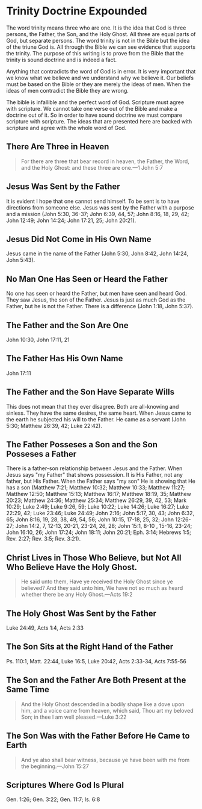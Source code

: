 # Trinity Doctrine Expounded

The word trinity means three who are one. It is the idea that God is three persons, the Father, the Son, and the Holy Ghost. All three are equal parts of God, but separate persons. The word trinity is not in the Bible but the idea of the triune God is. All through the Bible we can see evidence that supports the trinity. The purpose of this writing is to prove from the Bible that the trinity is sound doctrine and is indeed a fact.

Anything that contradicts the word of God is in error. It is very important that we know what we believe and we understand why we believe it. Our beliefs must be based on the Bible or they are merely the ideas of men. When the ideas of men contradict the Bible they are wrong.

The bible is infallible and the perfect word of God. Scripture must agree with scripture. We cannot take one verse out of the Bible and make a doctrine out of it. So in order to have sound doctrine we must compare scripture with scripture. The ideas that are presented here are backed with scripture and agree with the whole word of God.

## There Are Three in Heaven

> For there are three that bear record in heaven, the Father, the Word, and the Holy Ghost: and these three are one.&mdash;1 John 5:7

## Jesus Was Sent by the Father

It is evident I hope that one cannot send himself. To be sent is to have directions from someone else. Jesus was sent by the Father with a purpose and a mission (John 5:30, 36-37; John 6:39, 44, 57; John 8:16, 18, 29, 42; John 12:49; John 14:24; John 17:21, 25; John 20:21).

## Jesus Did Not Come in His Own Name

Jesus came in the name of the Father (John 5:30, John 8:42, John 14:24, John 5:43).

## No Man One Has Seen or Heard the Father

No one has seen or heard the Father, but men have seen and heard God. They saw Jesus, the son of the Father. Jesus is just as much God as the Father, but he is not the Father. There is a difference (John 1:18, John 5:37).

## The Father and the Son Are One

John 10:30, John 17:11, 21

## The Father Has His Own Name

John 17:11

## The Father and the Son Have Separate Wills

This does not mean that they ever disagree. Both are all-knowing and sinless. They have the same desires, the same heart. When Jesus came to the earth he subjected his will to the Father. He came as a servant (John 5:30; Matthew 26:39, 42; Luke 22:42).

## The Father Posseses a Son and the Son Posseses a Father

There is a father-son relationship between Jesus and the Father. When Jesus says "my Father" that shows possession. It is His Father, not any father, but His Father. When the Father says "my son" He is showing that He has a son (Matthew 7:21; Matthew 10:32; Matthew 10:33; Matthew 11:27; Matthew 12:50; Matthew 15:13; Matthew 16:17; Matthew 18:19, 35; Matthew 20:23; Matthew 24:36; Matthew 25:34; Matthew 26:29, 39, 42, 53; Mark 10:29; Luke 2:49; Luke 9:26, 59; Luke 10:22; Luke 14:26; Luke 16:27; Luke 22:29, 42; Luke 23:46; Luke 24:49; John 2:16; John 5:17, 30, 43; John 6:32, 65; John 8:16, 19, 28, 38, 49, 54, 56; John 10:15, 17-18, 25, 32; John 12:26-27; John 14:2, 7, 12-13, 20-21, 23-24, 26, 28; John 15:1, 8-10 , 15-16, 23-24; John 16:10, 26; John 17:24; John 18:11; John 20:21; Eph. 3:14; Hebrews 1:5; Rev. 2:27; Rev. 3:5; Rev. 3:21).

## Christ Lives in Those Who Believe, but Not All Who Believe Have the Holy Ghost.

> He said unto them, Have ye received the Holy Ghost since ye believed? And they said unto him, We have not so much as heard whether there be any Holy Ghost.&mdash;Acts 19:2

## The Holy Ghost Was Sent by the Father

Luke 24:49, Acts 1:4, Acts 2:33

## The Son Sits at the Right Hand of the Father

Ps. 110:1, Matt. 22:44, Luke 16:5, Luke 20:42, Acts 2:33-34, Acts 7:55-56

## The Son and the Father Are Both Present at the Same Time

> And the Holy Ghost descended in a bodily shape like a dove upon him, and a voice came from heaven, which said, Thou art my beloved Son; in thee I am well pleased.&mdash;Luke 3:22

## The Son Was with the Father Before He Came to Earth

> And ye also shall bear witness, because ye have been with me from the beginning.&mdash;John 15:27

## Scriptures Where God Is Plural

Gen. 1:26; Gen. 3:22; Gen. 11:7; Is. 6:8